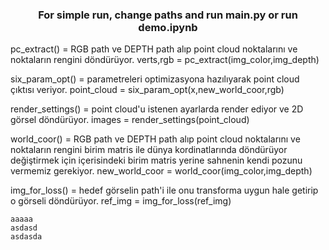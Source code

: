 <h3 align="center">For simple run, change paths and run main.py or run demo.ipynb</h3>

pc_extract() = RGB path ve DEPTH path alıp point cloud noktalarını ve noktaların rengini döndürüyor.
verts,rgb = pc_extract(img_color,img_depth)


six_param_opt() = parametreleri optimizasyona hazılıyarak point cloud çıktısı veriyor.
point_cloud = six_param_opt(x,new_world_coor,rgb)


render_settings() = point cloud'u istenen ayarlarda render ediyor ve 2D görsel döndürüyor.
images = render_settings(point_cloud)


world_coor() = RGB path ve DEPTH path alıp point cloud noktalarını ve noktaların rengini birim matris ile dünya kordinatlarında döndürüyor değiştirmek için içerisindeki birim matris yerine sahnenin kendi pozunu vermemiz gerekiyor.
new_world_coor = world_coor(img_color,img_depth)


img_for_loss() = hedef görselin path'i ile onu transforma uygun hale getirip o görseli döndürüyor.
ref_img = img_for_loss(ref_img)




    aaaaa
    asdasd
    asdasda
